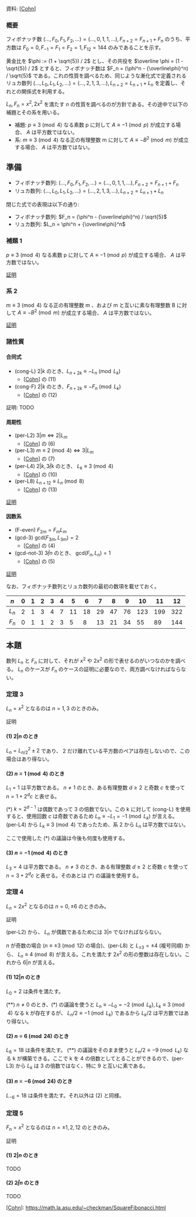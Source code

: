 資料: [[Cohn]]

### 概要
フィボナッチ数 $(\ldots, F_0, F_1, F_2, \ldots) = (\ldots, 0, 1, 1, \ldots), F_{n+2} = F_{n+1} + F_n$ のうち、平方数は $F_0 = 0, F_{-1} = F_1 = F_2 = 1, F_{12} = 144$ のみであることを示す。

黄金比を $\phi := (1 + \sqrt{5}) / 2$ とし、その共役を $\overline \phi = (1 - \sqrt{5}) / 2$ とすると、フィボナッチ数は $F_n = (\phi^n - {\overline\phi}^n) / \sqrt{5}$ である。これの性質を調べるため、同じような漸化式で定義されるリュカ数列 $(\ldots, L_0, L_1, L_2, \ldots) = (\ldots, 2, 1, 3, \ldots), L_{n+2} = L_{n+1} + L_n$ を定義し、それとの関係式を利用する。

$L_n, F_n = x^2, 2x^2$ を満たす $n$ の性質を調べるのが方針である。その途中で以下の補題とその系を用いる。
- 補題: $p \equiv 3 \pmod 4$ なる素数 p に対して $A \equiv -1 \pmod {p}$ が成立する場合、 $A$ は平方数ではない。
- 系: $m \equiv 3 \pmod 4$ なる正の有理整数 m に対して $A \equiv -B^2 \pmod {m}$ が成立する場合、 $A$ は平方数ではない。

## 準備
- フィボナッチ数列: $(\ldots, F_0, F_1, F_2, \ldots) = (\ldots, 0, 1, 1, \ldots), F_{n+2} = F_{n+1} + F_n$
- リュカ数列: $(\ldots, L_0, L_1, L_2, \ldots) = (\ldots, 2, 1, 3, \ldots), L_{n+2} = L_{n+1} + L_n$

閉じた式での表現は以下の通り:
- フィボナッチ数列: $F_n = (\phi^n - {\overline\phi}^n) / \sqrt{5}$
- リュカ数列: $L_n = \phi^n + {\overline\phi}^n$

### 補題 1
$p \equiv 3 \pmod 4$ なる素数 p に対して $A \equiv -1 \pmod {p}$ が成立する場合、 $A$ は平方数ではない。

[証明](proof-lemma.md)
### 系 2
$m \equiv 3 \pmod 4$ なる正の有理整数 m 、および m と互いに素な有理整数 B に対して $A \equiv -B^2 \pmod {m}$ が成立する場合、 $A$ は平方数ではない。

[証明](proof-lemma.md)

### 諸性質
#### 合同式

- (cong-L) $2 | k$ のとき、$L_{n+2k} \equiv -L_n \pmod{L_k}$
  - [[Cohn]] の (11)
- (cong-F) $2 | k$ のとき、$F_{n+2k} \equiv -F_n \pmod{L_k}$
  - [[Cohn]] の (12)

証明: TODO

#### 周期性

- (per-L2) $3 | m \Leftrightarrow 2 | L_m$
  - [[Cohn]] の (6)
- (per-L3) $m \equiv 2 \pmod{4} \Leftrightarrow 3 | L_m$
  - [[Cohn]] の (7)
- (per-L4) $2 | k, 3 \not | k$ のとき、 $L_{k} \equiv 3 \pmod{4}$
  - [[Cohn]] の (10)
- (per-L8) $L_{n+12} \equiv L_n \pmod{8}$
  - [[Cohn]] の (13)

[証明](proof-period.md)

#### 因数系

- (F-even) $F_{2m} = F_mL_m$
- (gcd-3) $\mathrm{gcd}(F_{3m}, L_{3m}) = 2$
  - [[Cohn]] の (4)
- (gcd-not-3) $3 \not| n$ のとき、 $\mathrm{gcd}(F_{n}, L_{n}) = 1$
  - [[Cohn]] の (5)

[証明](proof-factor.md)

なお、フィボナッチ数列とリュカ数列の最初の数項を載せておく。

|$n$|0|1|2|3|4|5|6|7|8|9|10|11|12|
|--|--|--|--|--|--|--|--|--|--|--|--|--|--|
|$L_n$|2|1|3|4|7|11|18|29|47|76|123|199|322|
|$F_n$|0|1|1|2|3|5|8|13|21|34|55|89|144|233|


## 本題
数列 $L_n$ と $F_n$ に対して、それが $x^2$ や $2x^2$ の形で表せるのがいつなのかを調べる。 $L_n$ のケースが $F_n$ のケースの証明に必要なので、両方調べなければならない。

### 定理 3
$L_n = x^2$ となるのは $n = 1, 3$ のときのみ。

証明
#### (1) $2|n$ のとき
$L_n = L_{n/2}^2 \pm 2$ であり、 2 だけ離れている平方数のペアは存在しないので、この場合はあり得ない。
#### (2) $n \equiv 1 \pmod 4$ のとき
$L_1 = 1$ は平方数である。 $n \ne 1$ のとき、ある有理整数 $d \ge 2$ と奇数 $c$ を使って $n = 1 + 2^dc$ と表せる。 

(*) $k = 2^{d-1}$ は偶数であって 3 の倍数でない。この k に対して (cong-L) を使用すると、使用回数 $c$ は奇数であるため $L_n \equiv -L_1 = -1 \pmod{L_k}$ が言える。 (per-L4) から $L_k \equiv 3 \pmod 4$ であったため、系 2 から $L_n$ は平方数ではない。

ここで使用した (*) の議論は今後も何度も使用する。
#### (3) $n \equiv -1 \pmod 4$ のとき
$L_3 = 4$ は平方数である。 $n \ne 3$ のとき、ある有理整数 $d \ge 2$ と奇数 $c$ を使って $n = 3 + 2^dc$ と表せる。そのあとは (*) の議論を使用する。


### 定理 4
$L_n = 2x^2$ となるのは $n = 0, \pm 6$ のときのみ。

証明

(per-L2) から、 $L_n$ が偶数であるためには $3|n$ でなければならない。

$n$ が奇数の場合 ($n \equiv \pm 3 \pmod{12}$ の場合)、(per-L8) と $L_{\pm 3} = \pm 4$ (複号同順) から、 $L_n \equiv 4 \pmod 8$ が言える。これを満たす $2x^2$ の形の整数は存在しない。これから $6|n$ が言える。

#### (1) $12|n$ のとき
$L_0 = 2$ は条件を満たす。

(**) $n \ne 0$ のとき、(*) の議論を使うと $L_n \equiv -L_0 = -2 \pmod{L_k}, L_k \equiv 3 \pmod 4$ なる k が存在するが、 $L_n/2 \equiv -1 \pmod {L_k}$ であるから $L_k/2$ は平方数ではあり得ない。

#### (2) $n \equiv 6 \pmod{24}$ のとき
$L_6 = 18$ は条件を満たす。
(**) の議論をそのまま使うと $L_n/2 \equiv -9 \pmod {L_k}$ なる k が構築できる。ここで k を 4 の倍数としてとることができるので、(per-L3) から $L_k$ は 3 の倍数ではなく、特に 9 と互いに素である。

#### (3) $n \equiv -6 \pmod{24}$ のとき
$L_{-6} = 18$ は条件を満たす。それ以外は (2) と同様。


### 定理 5
$F_n = x^2$ となるのは $n = \pm 1, 2, 12$ のときのみ。

証明

#### (1) $2|n$ のとき
TODO

#### (2) $2 \not| n$ のとき
TODO

[[Cohn]]: https://math.la.asu.edu/~checkman/SquareFibonacci.html

[Cohn]: https://math.la.asu.edu/~checkman/SquareFibonacci.html
